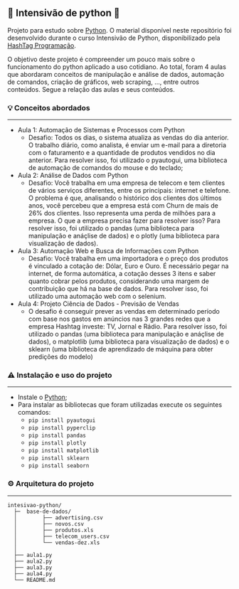 ## 🐍 Intensivão de python 🐍

Projeto para estudo sobre [Python](https://www.python.org). O material disponível neste repositório foi desenvolvido durante o curso Intensivão de Python, disponibilizado pela [HashTag Programação](https://www.youtube.com/c/HashtagProgramação).

O objetivo deste projeto é compreender um pouco mais sobre o funcionamento do python aplicado a uso cotidiano. Ao total, foram 4 aulas que abordaram conceitos de manipulação e análise de dados, automação de comandos, criação de gráficos, web scraping, ..., entre outros conteúdos.
Segue a relação das aulas e seus conteúdos.


### 💡 Conceitos abordados
-----------------------
- Aula 1: Automação de Sistemas e Processos com Python
    - Desafio: Todos os dias, o sistema atualiza as vendas do dia anterior. O trabalho diário, como analista, é enviar um e-mail para a diretoria com o faturamento e a quantidade de produtos vendidos no dia anterior. Para resolver isso, foi utilizado o pyautogui, uma biblioteca de automação de comandos do mouse e do teclado;
- Aula 2: Análise de Dados com Python
    - Desafio: Você trabalha em uma empresa de telecom e tem clientes de vários serviços diferentes, entre os principais: internet e telefone. O problema é que, analisando o histórico dos clientes dos últimos anos, você percebeu que a empresa está com Churn de mais de 26% dos clientes. Isso representa uma perda de milhões para a empresa. O que a empresa precisa fazer para resolver isso? Para resolver isso, foi utilizado o pandas (uma biblioteca para manipulação e anáçlise de dados) e o plotly (uma biblioteca para visualização de dados).
- Aula 3: Automação Web e Busca de Informações com Python
    - Desafio: Você trabalha em uma importadora e o preço dos produtos é vinculado a cotação de: Dólar, Euro e Ouro. É necessário pegar na internet, de forma automática, a cotação desses 3 itens e saber quanto cobrar pelos produtos, considerando uma margem de contribuição que há na base de dados. Para resolver isso, foi utilizado uma automação web com o selenium.
- Aula 4: Projeto Ciência de Dados - Previsão de Vendas
    - O desafio é conseguir prever as vendas em determinado período com base nos gastos em anúncios nas 3 grandes redes que a empresa Hashtag investe: TV, Jornal e Rádio. Para resolver isso, foi utilizado o pandas (uma biblioteca para manipulação e anáçlise de dados), o matplotlib (uma biblioteca para visualização de dados) e o sklearn (uma biblioteca de aprendizado de máquina para obter predições do modelo)


### ⚠️ Instalação e uso do projeto
-----------------------
- Instale o [Python](https://www.python.org);
- Para instalar as bibliotecas que foram utilizadas execute os seguintes comandos:
    - `pip install pyautogui`
    - `pip install pyperclip`
    - `pip install pandas`
    - `pip install plotly`
    - `pip install matplotlib`
    - `pip install sklearn`
    - `pip install seaborn`


### ⚙️ Arquitetura do projeto
-----------------------

```
intesivao-python/
  ├─  base-de-dados/
  │        ├── advertising.csv   
  │        ├── novos.csv 
  │        ├── produtos.xls 
  │        ├── telecom_users.csv 
  │        └── vendas-dez.xls 
  │
  ├── aula1.py
  ├── aula2.py
  ├── aula3.py
  ├── aula4.py
  └── README.md
```

